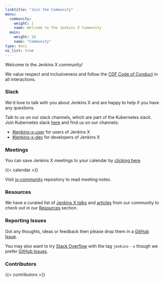 ```yaml
---
linktitle: "Join the Community"
menu:
  community:
    weight: 1
    name: Welcome to the Jenkins X Community
  main:
    weight: 10
    name: "Community"
type: docs
no_list: true
---
```


Welcome to the Jenkins X community!

We value respect and inclusiveness and follow the [CDF Code of Conduct](/community/code_of_conduct/) in all interactions.

### Slack

We'd love to talk with you about Jenkins X and are happy to help if you have any questions.

Talk to us on our slack channels, which are part of the Kubernetes slack.
Join Kubernetes slack [here](https://slack.k8s.io/) and find us on our channels:

- [\#jenkins-x-user](https://kubernetes.slack.com/messages/C9MBGQJRH) for users of Jenkins X
- [\#jenkins-x-dev](https://kubernetes.slack.com/messages/C9LTHT2BB) for developers of Jenkins X

### Meetings

<!--
During office hours we demo the latest features, answer questions, and share knowledge together.

We meet for office hours **every other Tuesday** at 15:00 UTC (_See your timezone [here](https://time.is/1500_in_UTC)_).

<a href="https://zoom.us/j/94376109791?pwd=OWswL3dvTUxSUW9VWkJmQXBTOHlCZz09" class="btn btn-lg bg-primary text-white">join the Office Hours meeting</a>
-->
You can save Jenkins X meetings to your calendar by [clicking here](https://calendar.google.com/event?action=TEMPLATE&tmeid=ZTM2N2ducTd2MDJubXY2N2hwc2N2dGNyMm9fMjAyMjAxMThUMTUwMDAwWiByNnE4OW91MzI3MHExZXBnYnI2dWpqMjgxNEBn&tmsrc=r6q89ou3270q1epgbr6ujj2814%40group.calendar.google.com&scp=ALL).

{{< calendar >}}

Visit [jx-community](https://github.com/jenkins-x/jx-community/) repository to read meeting notes.

<!--
Office hour meeting notes can be found [here](https://docs.google.com/document/d/1gQIIVYboInUTpb2v5ZxC80suBPJ6T2Z18Ba1EL7YPOI/edit?usp=sharing)

Previous office hour recordings can be found on our [Jenkins X YouTube channel](https://www.youtube.com/channel/UCN2kblPjXKMcjjVYmwvquvg/playlists) in the Office Hours playlist.
Alternatively, see our office hours [archives](/community/office_hours/).
-->

### Resources

We have a curated list of [Jenkins X talks](/docs/resources/demos-talks-posts/talks/) and [articles](/docs/resources/demos-talks-posts/articles/) from our community to check out in our [Resources](/docs/resources/demos-talks-posts/) section.

### Reporting Issues

Got any thoughts, ideas or feedback then please drop them in a [GitHub Issue](https://github.com/jenkins-x/jx/issues/new).

You may also want to try [Stack Overflow](https://stackoverflow.com/questions/tagged/jenkins--x) with the tag `jenkins--x` though we prefer [GitHub Issues](https://github.com/jenkins-x/jx/issues).

### Contributors

{{< contributors >}}
